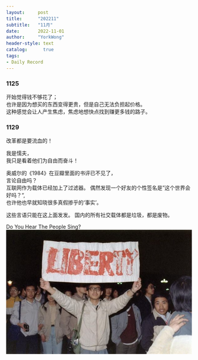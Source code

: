 ```yaml
---
layout:     post
title:      "202211"
subtitle:   "11月"
date:       2022-11-01
author:     "YorkWong"
header-style: text
catalog:      true
tags:
- Daily Record
---
```


### 1125
开始觉得钱不够花了；  
也许是因为想买的东西变得更贵，但是自己无法负担起价格。  
这种感觉会让人产生焦虑，焦虑地想快点找到赚更多钱的路子。

### 1129
改革都是要流血的！

我是懦夫，  
我只是看着他们为自由而奋斗！

奥威尔的《1984》在豆瓣里面的书评已不见了，  
言论自由吗？  
互联网作为载体已经加上了过滤器。
偶然发现一个好友的个性签名是”这个世界会好吗？“,  
也许他也早就知晓很多真假掺乎的‘事实’。

这些言语只能在这上面发发。
国内的所有社交载体都是垃圾，都是废物。  

Do You Hear The People Sing?
![](https://raw.githubusercontent.com/YorkWong30/picb/main/64.jpg)
